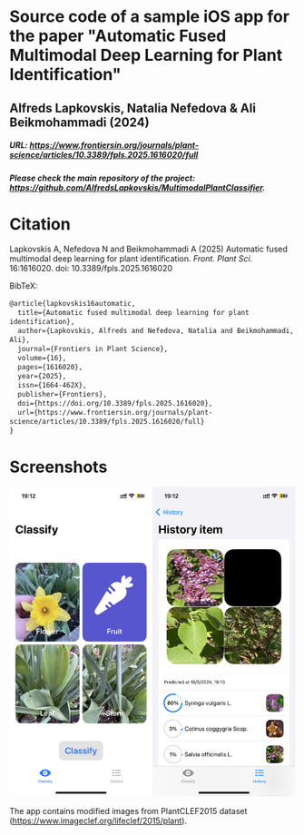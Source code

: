 # Source code of a sample iOS app for the paper "Automatic Fused Multimodal Deep Learning for Plant Identification"

## Alfreds Lapkovskis, Natalia Nefedova & Ali Beikmohammadi (2024)

##### URL: https://www.frontiersin.org/journals/plant-science/articles/10.3389/fpls.2025.1616020/full

##### Please check the main repository of the project: https://github.com/AlfredsLapkovskis/MultimodalPlantClassifier.

# Citation

Lapkovskis A, Nefedova N and Beikmohammadi A (2025) Automatic fused multimodal deep learning for plant identification. _Front. Plant Sci._ 16:1616020. doi: 10.3389/fpls.2025.1616020

BibTeX:
```
@article{lapkovskis16automatic,
  title={Automatic fused multimodal deep learning for plant identification},
  author={Lapkovskis, Alfreds and Nefedova, Natalia and Beikmohammadi, Ali},
  journal={Frontiers in Plant Science},
  volume={16},
  pages={1616020},
  year={2025},
  issn={1664-462X},
  publisher={Frontiers},
  doi={https://doi.org/10.3389/fpls.2025.1616020},
  url={https://www.frontiersin.org/journals/plant-science/articles/10.3389/fpls.2025.1616020/full}
}
```

# Screenshots

![app screenshot](app.jpg)

The app contains modified images from PlantCLEF2015 dataset (https://www.imageclef.org/lifeclef/2015/plant).
